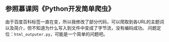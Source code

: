 ## 参照慕课网《Python开发简单爬虫》

由于百度百科标签一直在变，所以我修改了部分代码，可以爬取到各URL的主题词以及简介，但不知道为什么写入到文件中变成了字节流，没有编码成功。
问题定位：`html_outputer.py`，可能是一个简单的问题吧。
